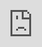 ```yaml
---
title: "04.06 Multi Component Example Models for Laser cutting"
date: 2024-02-08T12:00:00Z
lastmod: 2024-02-08T11:42:02
---
```


<figure>

[![Laser Cut Stand Assembled](../../../../digital-fabrication/laser-cutting/attachments/2021-Laser-Cut-Stand-Assembled.jpg)](../../../../digital-fabrication/laser-cutting/attachments/2021-Laser-Cut-Stand-Assembled.jpg)

<figcaption>

Physical Prototype of Laser Cut Cell Phone Stand cut out

</figcaption>
</figure>

This [video](https://www.youtu.be/7RAdmbOudoo) walks through a simple phone stand with interlocking pieces. It uses offset planes and mirroring. Each panel of the stand is made as a separate component so the design history stays clean and the pieces can be layed flat. This example uses a previous method of laying parts flat with joints. Now Fusion 360 uses the Modify > Arrange Tool to lay parts flat.

<div class="video-grid">

<div class="video-card">

### Laser Cut Acrylic House Example

<div class="iframe-16-9-container"><iframe class="youTubeIframe" style="position: absolute; top: 0; bottom: 0; left: 0; width: 100%; height: 100%; border: 0; z-index: 1;" src="https://www.youtube.com/embed/xz_Wum_3Hz0?rel=0" width="560" height="315" frameborder="0" allowfullscreen="allowfullscreen"></iframe>
</div>
</div>

<div class="video-card">

### Laser Cut Cell Phone Stand Example

<div class="iframe-16-9-container"><iframe class="youTubeIframe" style="position: absolute; top: 0; bottom: 0; left: 0; width: 100%; height: 100%; border: 0; z-index: 1;" src="https://www.youtube.com/embed/7RAdmbOudoo?rel=0" width="560" height="315" frameborder="0" allowfullscreen="allowfullscreen"></iframe>
</div>
</div>

</div>

## Incorporating Organic Forms in Laser Cutting

Laser cutters work on flat stock material that can only have curves when looking at it from a side profile. If multiple side profiles are arranged in a linear pattern and secured in place, organic forms can be make with a laser cutter. Starting wit ha simple organic form, Fusion 360 can be used to "slice" the 3D form into components that can be used for laser cutting.

<div class="iframe-16-9-container"><iframe class="youTubeIframe" style="position: absolute; top: 0; bottom: 0; left: 0; width: 100%; height: 100%; border: 0; z-index: 1;" src="https://www.youtube.com/embed/dWYMBVTUvDA?rel=0" width="560" height="315" frameborder="0" allowfullscreen="allowfullscreen"></iframe>
</div>
</div>
